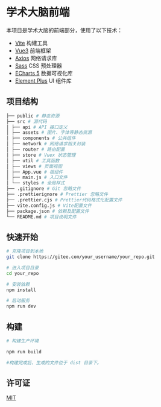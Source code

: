 <!--
 * @Author: ND_LJQ
 * @Date: 2023-03-25 09:34:45
 * @LastEditors: ND_LJQ
 * @LastEditTime: 2023-04-30 08:03:30
 * @Description:
 * @Email: ndliujunqi@outlook.com
-->

# 学术大脑前端

本项目是学术大脑的前端部分，使用了以下技术：

- [Vite](https://github.com/vitejs/vite) 构建工具
- [Vue3](https://v3.vuejs.org/) 前端框架
- [Axios](https://axios-http.com/) 网络请求库
- [Sass](https://sass-lang.com/) CSS 预处理器
- [ECharts 5](https://echarts.apache.org/zh/index.html) 数据可视化库
- [Element Plus](https://element-plus.org/) UI 组件库

## 项目结构

```bash
├── public # 静态资源
├── src # 源代码
│ ├── api # API 接口定义
│ ├── assets # 图片、字体等静态资源
│ ├── components # 公共组件
│ ├── network # 网络请求相关封装
│ ├── router # 路由配置
│ ├── store # Vuex 状态管理
│ ├── util # 工具函数
│ ├── views # 页面视图
│ ├── App.vue # 根组件
│ ├── main.js # 入口文件
│ └── styles # 全局样式
├── .gitignore # Git 忽略文件
├── .prettierignore # Prettier 忽略文件
├── .prettier.cjs # Prettier代码格式化配置文件
├── vite.config.js # Vite配置文件
├── package.json # 依赖及配置文件
└── README.md # 项目说明文件
```

## 快速开始

```bash
# 克隆项目到本地
git clone https://gitee.com/your_username/your_repo.git

# 进入项目目录
cd your_repo

# 安装依赖
npm install

# 启动服务
npm run dev
```

## 构建

```bash
# 构建生产环境

npm run build

#构建完成后，生成的文件位于 dist 目录下。

```

## 许可证

[MIT](https://opensource.org/license/mit/)

